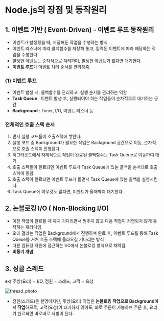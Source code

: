 # Node.js의 장점 및 동작원리

## **1. 이벤트 기반 ( Event-Driven) - 이벤트 루프 동작원리**

- 이벤트가 발생했을 때, 저장해둔 작업을 수행하는 방식
- 이벤트 리스너에 미리 콜백함수를 저장해 놓고, 입력된 이벤트에 따라 해당하는 작업을 수행한다.
- 발생한 이벤트는 순차적으로 처리하며, 발생한 이벤트가 없다면 대기한다.
- **이벤트 루프**가 이벤트 처리 순서를 관리해줌.

### (1) 이벤트 루프

- 이벤트 발생 시, 콜백함수를 관리하고, 실행 순서를 관리하는 역할
- **Task Queue** : 이벤트 발생 후, 실행되어야 하는 작업들이 순차적으로 대기하는 공간
- **Background** : Timer, I/O, 이벤트 리스너 등

### 전체적인 호출 스택 순서

1. 먼저 실행 코드들이 호출스택에 쌓인다.
2. 실행 코드 중 Background가 필요한 작업은 Background 공간으로 이동, 순차적으로 호출 스택이 진행된다.
3. 백그라운드에서 자체적으로 작업이 완료된 콜백함수는 Task Queue로 이동하여 대기.
4. 호출 스택들이 완료되면 이벤트 루프가 Task Queue에 있는 콜백을 순서대로 호출 스택에 올림.
5. 호출 스택이 완료되면 이벤트 루프가 돌면서 Task Queue에 있는 콜백을 실행시킨다.
6. Task Queue에 아무것도 없다면, 이벤트가 올때까지 대기한다.

## **2. 논블로킹 I/O ( Non-Blocking I/O)**

- 이전 작업이 완료될 때 까지 기다리면서 멈추지 않고 다음 작업이 지연되지 않게 동작하는 패러다임.
- 오래 걸리는 작업은 Background에서 진행하며 완료 후, 이벤트 루프를 통해 Task Queue를 거쳐 호출 스택에 올라오길 기다리는 방식
- 다른 컴퓨팅 자원에 접근하는 I/O에서 논블로킹 방식으로 채택됨.
- **비동기 개념**

## **3. 싱글 스레드**

ex) 주방(요리) = I/O, 점원 = 스레드, 고객 = 요청

![thread_photo](https://img1.daumcdn.net/thumb/R1280x0/?scode=mtistory2&fname=https%3A%2F%2Fblog.kakaocdn.net%2Fdn%2FVsBiu%2Fbtqv7h6bGLL%2FFCYUV7q82MrAiwEjQFLP10%2Fimg.png)

- 점원(스레드)은 한명이지만, 주방(요리) 작업은 **논블로킹 작업으로 Background에서 작업**하므로, 고객(요청)이 대기하지 않아도, 바로 주문이 가능하며 주문 후, 요리가 완료되면 바로바로 서빙이 된다.
